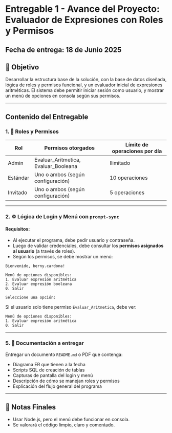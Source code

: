 # Entregable 1 - Avance del Proyecto: Evaluador de Expresiones con Roles y Permisos

## Fecha de entrega: 18 de Junio 2025
## 🎯 Objetivo

Desarrollar la estructura base de la solución, con la base de datos diseñada, lógica de roles y permisos funcional, y un evaluador inicial de expresiones aritméticas. El sistema debe permitir iniciar sesión como usuario, y mostrar un menú de opciones en consola según sus permisos.

---

## Contenido del Entregable

### 1. 🔐 Roles y Permisos

| Rol      | Permisos otorgados               | Límite de operaciones por día |
|----------|----------------------------------|-------------------------------|
| Admin    | Evaluar_Aritmetica, Evaluar_Booleana | Ilimitado                |
| Estándar | Uno o ambos (según configuración)    | 10 operaciones           |
| Invitado | Uno o ambos (según configuración)    | 5 operaciones            |

---

### 2. ⚙️ Lógica de Login y Menú con `prompt-sync`

#### Requisitos:

- Al ejecutar el programa, debe pedir usuario y contraseña.
- Luego de validar credenciales, debe consultar los **permisos asignados al usuario** (a través de roles).
- Según los permisos, se debe mostrar un menú:

```plaintext
Bienvenido, berny.cardona!

Menú de opciones disponibles:
1. Evaluar expresión aritmética
2. Evaluar expresión booleana
0. Salir

Seleccione una opción:
```

Si el usuario solo tiene permiso `Evaluar_Aritmetica`, debe ver:

```plaintext
Menú de opciones disponibles:
1. Evaluar expresión aritmética
0. Salir
```

---

### 5. 📄 Documentación a entregar

Entregar un documento `README.md` o PDF que contenga:

- Diagrama ER que tienen a la fecha
- Scripts SQL de creación de tablas
- Capturas de pantalla del login y menú
- Descripción de cómo se manejan roles y permisos
- Explicación del flujo general del programa

---

## 📌 Notas Finales

- Usar Node.js, pero el menú debe funcionar en consola.
- Se valorará el código limpio, claro y comentado.
